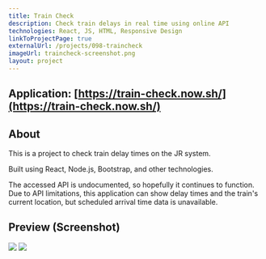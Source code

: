 ```yaml
---
title: Train Check
description: Check train delays in real time using online API
technologies: React, JS, HTML, Responsive Design
linkToProjectPage: true
externalUrl: /projects/098-traincheck
imageUrl: traincheck-screenshot.png
layout: project
---
```


## Application: [https://train-check.now.sh/](https://train-check.now.sh/)

## About

This is a project to check train delay times on the JR system.

Built using React, Node.js, Bootstrap, and other technologies.

The accessed API is undocumented, so hopefully it continues to function.
Due to API limitations, this application can show delay times and the train's current location, but scheduled arrival time data is unavailable.

## Preview (Screenshot)

![](/assets/projects/traincheck-screenshot.png)
![](/assets/projects/traincheck-fullsize2.png)
